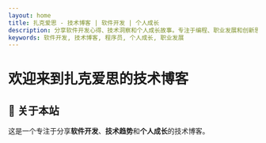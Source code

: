 ```yaml
---
layout: home
title: 扎克爱思 - 技术博客 | 软件开发 | 个人成长
description: 分享软件开发心得、技术洞察和个人成长故事。专注于编程、职业发展和创新思考。
keywords: 软件开发, 技术博客, 程序员, 个人成长, 职业发展
---
```


# 欢迎来到扎克爱思的技术博客

## 🚀 关于本站

这是一个专注于分享**软件开发**、**技术趋势**和**个人成长**的技术博客。
